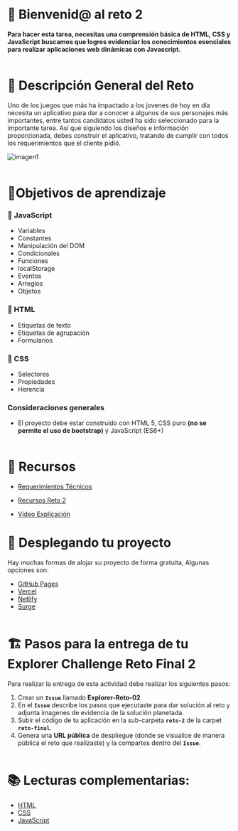  # 👋 Bienvenid@ al reto 2

**Para hacer esta tarea, necesitas una comprensión básica de HTML, CSS y JavaScript buscamos que logres evidenciar los conocimientos esenciales para realizar aplicaciones web dinámicas con Javascript.** <br><br>

# 📝 Descripción General del Reto

Uno de los juegos que más ha impactado a los jovenes de hoy en día necesita un aplicativo para dar a conocer a algunos de sus personajes más importantes, entre tantos candidatos usted ha sido seleccionado para la importante tarea. Así que siguiendo los diseños e información proporcionada, debes construir el aplicativo, tratando de cumplir con todos los requerimientos que el cliente pidió.

![imagen1](https://i.ibb.co/zH4jFqv/logo.png)
<br><br>


# 🎯Objetivos de aprendizaje

### :round_pushpin: JavaScript 

-   Variables
-   Constantes
-   Manipulación del DOM
-   Condicionales
-   Funciones
-   localStorage
-   Eventos
-   Arreglos
-   Objetos 


### :round_pushpin: HTML 

-	Etiquetas de texto
-	Etiquetas de agrupación
-	Formularios

### :round_pushpin: CSS 

-	Selectores
-	Propiedades
-	Herencia

### Consideraciones generales

- El proyecto debe estar construido con HTML 5, CSS puro **(no se permite  el uso de bootstrap)** y JavaScript (ES6+)<br><br>


# 📘 Recursos

- [Requerimientos Técnicos](https://storage.googleapis.com/academy-agile-innova-public/courses/Requerimientos%20Te%CC%81cnicos%20Reto%201.pdf)

- [Recursos Reto 2](https://drive.google.com/drive/folders/1euZdzQV_n43gylmMLGAOiRsmB0HqmOgU?usp=sharing) 

- [Video Explicación](https://drive.google.com/file/d/1Qv-IjjuIUEXaWrAnTZGLUwM83KhdKVT8/view?usp=sharing) 

# 🚀 Desplegando tu proyecto

Hay muchas formas de alojar su proyecto de forma gratuita, Algunas opciones son:

- [GitHub Pages](https://pages.github.com/)
- [Vercel](https://vercel.com/)
- [Netlify](https://www.netlify.com/)
- [Surge](https://surge.sh/) <br><br>

# 🏗 Pasos para la entrega de tu Explorer Challenge Reto Final 2

 Para realizar la entrega de esta actividad debe realizar los siguientes pasos:

1. Crear un **`Issue`** llamado **Explorer-Reto-02**
2. En el **`Issue`** describe los pasos que ejecutaste para dar solución al reto y adjunta imagenes de evidencia de la solución planetada.
4.	Subir el código de tu aplicación en la sub-carpeta **`reto-2`** de la carpet **`reto-final`**.
5. Genera una **URL pública** de despliegue (donde se visualice de manera pública el reto que realizaste) y la compartes dentro del **`Issue`**.
<br><br>


# 📚 Lecturas complementarias:
- [HTML](https://lenguajehtml.com/html/)
- [CSS](https://lenguajecss.com/css/)
- [JavaScript](https://lenguajejs.com/javascript/)  
